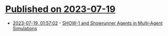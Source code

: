 # [Published on 2023-07-19](index.md)

* [2023-07-19, 01:57:02](https://lobste.rs/s/wufcno/show_1_showrunner_agents_multi_agent) - [SHOW-1 and Showrunner Agents in Multi-Agent Simulations](https://fablestudio.github.io/showrunner-agents/)
